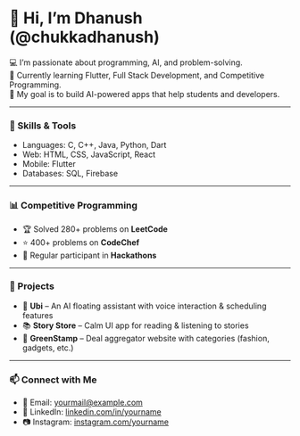 # 👋 Hi, I’m Dhanush (@chukkadhanush)

💻 I’m passionate about programming, AI, and problem-solving.  
🌱 Currently learning Flutter, Full Stack Development, and Competitive Programming.  
🎯 My goal is to build AI-powered apps that help students and developers.  

---

### 🚀 Skills & Tools
- Languages: C, C++, Java, Python, Dart  
- Web: HTML, CSS, JavaScript, React  
- Mobile: Flutter  
- Databases: SQL, Firebase  

---

### 📊 Competitive Programming
- 🏆 Solved 280+ problems on **LeetCode**  
- ⭐ 400+  problems on **CodeChef**  
- 🥇 Regular participant in **Hackathons**  

---

### 💼 Projects
- 🤖 **Ubi** – An AI floating assistant with voice interaction & scheduling features  
- 📚 **Story Store** – Calm UI app for reading & listening to stories  
- 🌱 **GreenStamp** – Deal aggregator website with categories (fashion, gadgets, etc.)  

---

### 📫 Connect with Me
- 📧 Email: yourmail@example.com  
- 💼 LinkedIn: [linkedin.com/in/yourname](https://linkedin.com/in/yourname)  
- 📷 Instagram: [instagram.com/yourname](https://instagram.com/yourname)  
